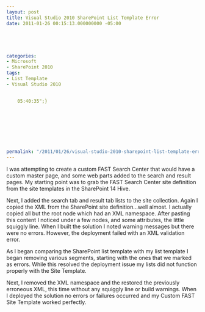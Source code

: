 ```yaml
---
layout: post
title: Visual Studio 2010 SharePoint List Template Error
date: 2011-01-26 00:15:13.000000000 -05:00





categories:
- Microsoft
- SharePoint 2010
tags:
- List Template
- Visual Studio 2010

  
    05:40:35";}
  


  
  
  
  
  
permalink: "/2011/01/26/visual-studio-2010-sharepoint-list-template-error/"
---
```

I was attempting to create a custom FAST Search Center that would have a custom master page, and some web parts added to the search and result pages. My starting point was to grab the FAST Search Center site definition from the site templates in the SharePoint 14 Hive.

Next, I added the search tab and result tab lists to the site collection. Again I copied the XML from the SharePoint site definition...well almost. I actually copied all but the root node which had an XML namespace. After pasting this content I noticed under a few nodes, and some attributes, the little squiggly line. When I built the solution I noted warning messages but there were no errors. However, the deployment failed with an XML validation error.

As I began comparing the SharePoint list template with my list template I began removing various segments, starting with the ones that we marked as errors. While this resolved the deployment issue my lists did not function properly with the Site Template.

Next, I removed the XML namespace and the restored the previously erroneous XML, this time without any squiggly line or build warnings. When I deployed the solution no errors or failures occurred and my Custom FAST Site Template worked perfectly.

